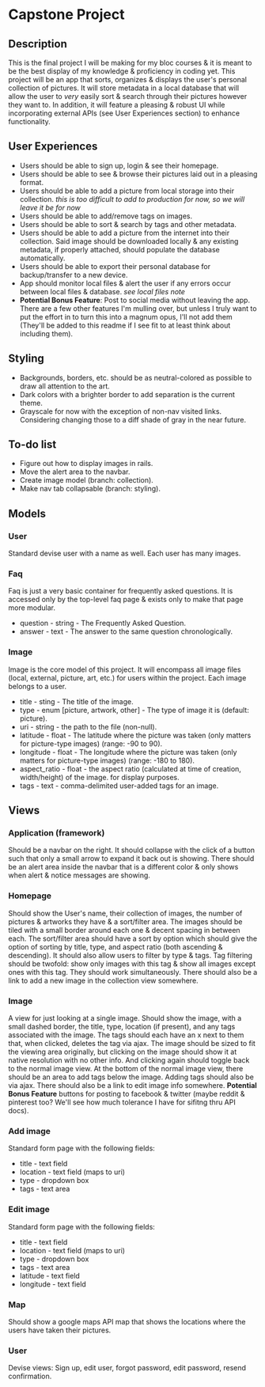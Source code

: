 # Capstone Project

## Description
This is the final project I will be making for my bloc courses & it is meant to be the best display of my knowledge & proficiency in coding yet. This project will be an app that sorts, organizes & displays the user's personal collection of pictures. It will store metadata in a local database that will allow the user to *very* easily sort & search through their pictures however they want to. In addition, it will feature a pleasing & robust UI while incorporating external APIs (see User Experiences section) to enhance functionality.

## User Experiences
- Users should be able to sign up, login & see their homepage.
- Users should be able to see & browse their pictures laid out in a pleasing format.
- Users should be able to add a picture from local storage into their collection. *this is too difficult to add to production for now, so we will leave it be for now*
- Users should be able to add/remove tags on images.
- Users should be able to sort & search by tags and other metadata.
- Users should be able to add a picture from the internet into their collection. Said image should be downloaded locally & any existing metadata, if properly attached, should populate the database automatically.
- Users should be able to export their personal database for backup/transfer to a new device.
- App should monitor local files & alert the user if any errors occur between local files & database. *see local files note*
- **Potential Bonus Feature**: Post to social media without leaving the app.
There are a few other features I'm mulling over, but unless I truly want to put the effort in to turn this into a magnum opus, I'll not add them (They'll be added to this readme if I see fit to at least think about including them).

## Styling
- Backgrounds, borders, etc. should be as neutral-colored as possible to draw all attention to the art.
- Dark colors with a brighter border to add separation is the current theme.
- Grayscale for now with the exception of non-nav visited links. Considering changing those to a diff shade of gray in the near future.

## To-do list
- Figure out how to display images in rails.
- Move the alert area to the navbar.
- Create image model (branch: collection).
- Make nav tab collapsable (branch: styling).

## Models
### User
Standard devise user with a name as well. Each user has many images.

### Faq
Faq is just a very basic container for frequently asked questions. It is accessed only by the top-level faq page & exists only to make that page more modular.
- question - string - The Frequently Asked Question.
- answer - text - The answer to the same question chronologically.

### Image
Image is the core model of this project. It will encompass all image files (local, external, picture, art, etc.) for users within the project. Each image belongs to a user.
- title - sting - The title of the image.
- type - enum [picture, artwork, other] - The type of image it is (default: picture).
- uri - string - the path to the file (non-null).
- latitude - float - The latitude where the picture was taken (only matters for picture-type images) (range: -90 to 90).
- longitude - float - The longitude where the picture was taken (only matters for picture-type images) (range: -180 to 180).
- aspect_ratio - float - the aspect ratio (calculated at time of creation, width/height) of the image. for display purposes.
- tags - text - comma-delimited user-added tags for an image.

## Views
### Application (framework)
Should be a navbar on the right. It should collapse with the click of a button such that only a small arrow to expand it back out is showing. There should be an alert area inside the navbar that is a different color & only shows when alert & notice messages are showing.

### Homepage
Should show the User's name, their collection of images, the number of pictures & artworks they have & a sort/filter area. The images should be tiled with a small border around each one & decent spacing in between each. The sort/filter area should have a sort by option which should give the option of sorting by title, type, and aspect ratio (both ascending & descending). It should also allow users to filter by type & tags. Tag filtering should be twofold: show only images with this tag & show all images except ones with this tag. They should work simultaneously. There should also be a link to add a new image in the collection view somewhere.

### Image
A view for just looking at a single image. Should show the image, with a small dashed border, the title, type, location (if present), and any tags associated with the image. The tags should each have an x next to them that, when clicked, deletes the tag via ajax. The image should be sized to fit the viewing area originally, but clicking on the image should show it at native resolution with no other info. And clicking again should toggle back to the normal image view. At the bottom of the normal image view, there should be an area to add tags below the image. Adding tags should also be via ajax. There should also be a link to edit image info somewhere. **Potential Bonus Feature** buttons for posting to facebook & twitter (maybe reddit & pinterest too? We'll see how much tolerance I have for sifitng thru API docs).

### Add image
Standard form page with the following fields:
- title - text field
- location - text field (maps to uri)
- type - dropdown box
- tags - text area

### Edit image
Standard form page with the following fields:
- title - text field
- location - text field (maps to uri)
- type - dropdown box
- tags - text area
- latitude - text field
- longitude - text field

### Map
Should show a google maps API map that shows the locations where the users have taken their pictures.

### User
Devise views: Sign up, edit user, forgot password, edit password, resend confirmation.
